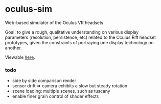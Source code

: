 oculus-sim
==========

Web-based simulator of the Oculus VR headsets

Goal: to give a rough, qualitative understanding on various display parameters (resolution, persistence, etc) related to the Oculus Rift headset prototypes, given the constraints of portraying one display technology on another.

Viewable [here](http://vr.mkeblx.net/oculus-sim).

### todo

* side by side comparison render
* sensor drift => camera exhibits a slow but steady rotation
* scene loading: multiple scenes, such as tuscany
* enable finer grain control of shader effects
